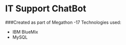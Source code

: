 
# IT Support ChatBot 
###Created as part of Megathon -17
Technologies used: <br>
- IBM BlueMix
- MySQL
